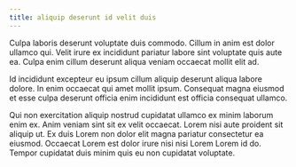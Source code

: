 ```yaml
---
title: aliquip deserunt id velit duis
---
```


Culpa laboris deserunt voluptate duis commodo. Cillum in anim est dolor ullamco qui. Velit irure ex incididunt pariatur labore sint voluptate quis aute ea. Culpa enim cillum deserunt aliqua veniam occaecat mollit elit ad.

Id incididunt excepteur eu ipsum cillum aliquip deserunt aliqua labore dolore. In enim occaecat qui amet mollit ipsum. Consequat magna eiusmod et esse culpa deserunt officia enim incididunt est officia consequat ullamco.

Qui non exercitation aliquip nostrud cupidatat ullamco ex minim laborum enim ex. Anim veniam sint sit ex velit occaecat. Lorem nisi aute proident sit aliquip ut. Ex duis Lorem non dolor elit magna pariatur consectetur ea eiusmod. Occaecat Lorem est dolor irure nisi nisi Lorem Lorem id do. Tempor cupidatat duis minim quis eu non cupidatat voluptate.